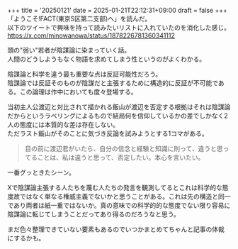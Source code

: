 +++
title = '20250121'
date = 2025-01-21T22:12:31+09:00
draft = false
+++
「ようこそ!FACT(東京S区第二支部)へ」を読んだ。  
以下のツイートで興味を持って読みたいリストに入れていたのを消化した感じ。  
https://x.com/minowanowa/status/1878226781360341112

頭の"弱い"若者が陰謀論に染まっていく話。  
人間のどうしようもなく物語を求めてしまう性というのがよくわかる。  

陰謀論と科学を違う最も重要な点は反証可能性だろう。  
陰謀論では反証そのものが陰謀だと主張するために構造的に反証が不可能である。この論理は作中においても度々登場する。  

当初主人公渡辺と対比されて描かれる飯山が渡辺を否定する根拠はそれは陰謀論だからというラベリングによるもので結局何を信仰しているかの差でしかなく2人の態度には本質的な差は存在しない。  
ただラスト飯山がそのことに気づき反論を試みようとする1コマがある。
> 目の前に渡辺君がいたら、自分の信念と経験と知識に則って、違うと思ってることは、私は違うと思って、否定したい。本心を言いたい。

一番グッときたシーン。  

Xで陰謀論主張する人たちを蔑む人たちの発言を観測してるとこれは科学的な態度故ではなく単なる権威主義でないかと思うことがある。これは先の構造と同一であり両者は紙一重ではないか。真の意味での科学的的な態度でない限り容易に陰謀論に転じてしまうことだってあり得るのだろうなと思う。

まだ色々整理できていない要素もあるのでいつかまとめてちゃんと記事の体裁にするかも。